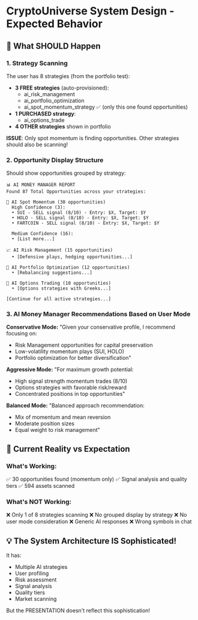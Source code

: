 # CryptoUniverse System Design - Expected Behavior

## 🎯 What SHOULD Happen

### 1. Strategy Scanning
The user has 8 strategies (from the portfolio test):
- **3 FREE strategies** (auto-provisioned):
  - ai_risk_management
  - ai_portfolio_optimization  
  - ai_spot_momentum_strategy ✅ (only this one found opportunities)
- **1 PURCHASED strategy**:
  - ai_options_trade
- **4 OTHER strategies** shown in portfolio

**ISSUE**: Only spot momentum is finding opportunities. Other strategies should also be scanning!

### 2. Opportunity Display Structure
Should show opportunities grouped by strategy:

```
📊 AI MONEY MANAGER REPORT
Found 87 Total Opportunities across your strategies:

🚀 AI Spot Momentum (30 opportunities)
  High Confidence (3):
  • SUI - SELL signal (8/10) - Entry: $X, Target: $Y
  • HOLO - SELL signal (8/10) - Entry: $X, Target: $Y
  • FARTCOIN - SELL signal (8/10) - Entry: $X, Target: $Y
  
  Medium Confidence (16):
  • [List more...]

📈 AI Risk Management (15 opportunities)
  • [Defensive plays, hedging opportunities...]

💼 AI Portfolio Optimization (12 opportunities)
  • [Rebalancing suggestions...]

🎯 AI Options Trading (10 opportunities)
  • [Options strategies with Greeks...]

[Continue for all active strategies...]
```

### 3. AI Money Manager Recommendations Based on User Mode

**Conservative Mode:**
"Given your conservative profile, I recommend focusing on:
- Risk Management opportunities for capital preservation
- Low-volatility momentum plays (SUI, HOLO)
- Portfolio optimization for better diversification"

**Aggressive Mode:**
"For maximum growth potential:
- High signal strength momentum trades (8/10)
- Options strategies with favorable risk/reward
- Concentrated positions in top opportunities"

**Balanced Mode:**
"Balanced approach recommendation:
- Mix of momentum and mean reversion
- Moderate position sizes
- Equal weight to risk management"

## 🚨 Current Reality vs Expectation

### What's Working:
✅ 30 opportunities found (momentum only)
✅ Signal analysis and quality tiers
✅ 594 assets scanned

### What's NOT Working:
❌ Only 1 of 8 strategies scanning
❌ No grouped display by strategy
❌ No user mode consideration
❌ Generic AI responses
❌ Wrong symbols in chat

## 💡 The System Architecture IS Sophisticated!

It has:
- Multiple AI strategies
- User profiling
- Risk assessment
- Signal analysis
- Quality tiers
- Market scanning

But the PRESENTATION doesn't reflect this sophistication!

